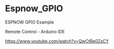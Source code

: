 # Espnow_GPIO
ESPNOW GPIO Example

Remote Control - Arduino IDE

https://www.youtube.com/watch?v=QwCtRe0ZsCY
